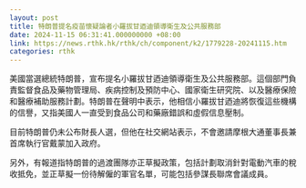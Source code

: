 ```yaml
---
layout: post
title: 特朗普提名疫苗懷疑論者小羅拔甘迺迪領導衛生及公共服務部
date: 2024-11-15 06:31:41.000000000 +08:00
link: https://news.rthk.hk/rthk/ch/component/k2/1779228-20241115.htm
categories: rthk
---
```


美國當選總統特朗普，宣布提名小羅拔甘迺迪領導衛生及公共服務部。這個部門負責監督食品及藥物管理局、疾病控制及預防中心、國家衛生研究院、以及醫療保險和醫療補助服務計劃。特朗普在聲明中表示，他相信小羅拔甘迺迪將恢復這些機構的信譽，又指美國人一直受到食品公司和藥廠錯誤和虛假信息壓制。

目前特朗普仍未公布財長人選，但他在社交網站表示，不會邀請摩根大通董事長兼首席執行官戴蒙加入政府。

另外，有報道指特朗普的過渡團隊亦正草擬政策，包括計劃取消針對電動汽車的稅收抵免，並正草擬一份待解僱的軍官名單，可能包括參謀長聯席會議成員。
